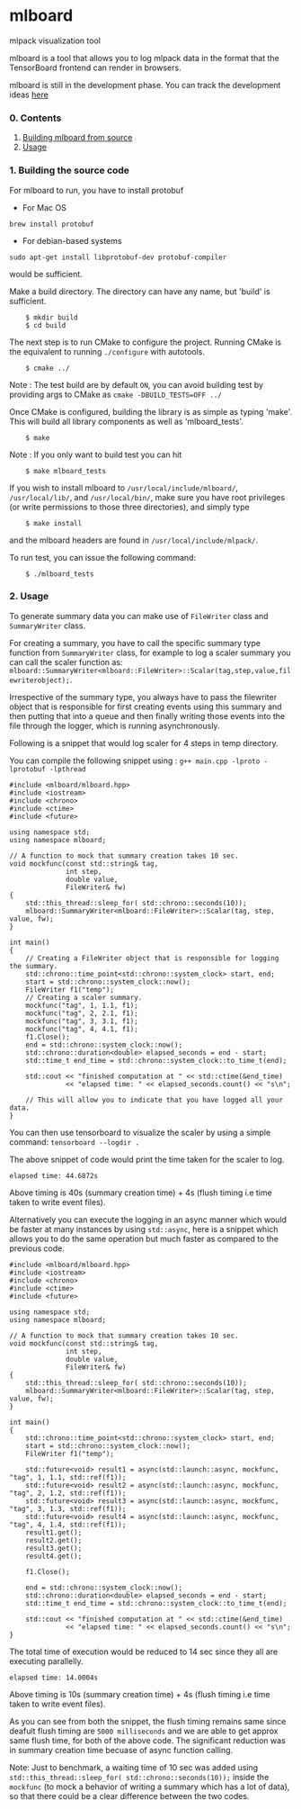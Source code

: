 # mlboard
mlpack visualization tool

mlboard is a tool that allows you to log mlpack data in the format that the TensorBoard frontend can render in browsers.

mlboard is still in the development phase. You can track the development ideas [here](https://www.mlpack.org/gsocblog/Jeffin2020CBP.html)

### 0. Contents

  1. [Building mlboard from source](#1-building-mlboard-from-source)
  2. [Usage](#2-usage)

### 1. Building the source code 

For mlboard to run, you have to install protobuf

- For Mac OS 

```
brew install protobuf
```

- For debian-based systems

```
sudo apt-get install libprotobuf-dev protobuf-compiler
```

would be sufficient. 

Make a build directory.  The directory can have any name, but 'build' is
sufficient.

```
    $ mkdir build
    $ cd build
```

The next step is to run CMake to configure the project.  Running CMake is the
equivalent to running `./configure` with autotools. 

```
    $ cmake ../
```

Note : The test build are by default `ON`, you can avoid building test by providing args to CMake as `cmake -DBUILD_TESTS=OFF ../`

Once CMake is configured, building the library is as simple as typing 'make'. This will build all library components as well as 'mlboard_tests'.

```
    $ make
```

Note : If you only want to build test you can hit

```
    $ make mlboard_tests
```

If you wish to install mlboard to `/usr/local/include/mlboard/`, `/usr/local/lib/`,
and `/usr/local/bin/`, make sure you have root privileges (or write permissions 
to those three directories), and simply type

```
    $ make install
```

and the mlboard headers are found in `/usr/local/include/mlpack/`.

To run test, you can issue the following command:

```
    $ ./mlboard_tests
```

### 2. Usage

To generate summary data you can make use of `FileWriter` class and `SummaryWriter` class.

For creating a summary, you have to call the specific summary type function from `SummaryWriter` class, for example to log a scaler summary you can call the scaler function as:
`mlboard::SummaryWriter<mlboard::FileWriter>::Scalar(tag,step,value,filewriterobject);`. 

Irrespective of the summary type, you always have to pass the filewriter object that is responsible for first creating events using this summary and then putting that into a queue and then finally writing those events into the file through the logger, which is running asynchronously.

Following is a snippet that would log scaler for 4 steps in temp directory.

You can compile the following snippet using : `g++ main.cpp -lproto -lprotobuf -lpthread` 

```
#include <mlboard/mlboard.hpp>
#include <iostream>
#include <chrono> 
#include <ctime> 
#include <future>

using namespace std;
using namespace mlboard;

// A function to mock that summary creation takes 10 sec.
void mockfunc(const std::string& tag,
              int step,
              double value,
              FileWriter& fw)
{
    std::this_thread::sleep_for( std::chrono::seconds(10));
    mlboard::SummaryWriter<mlboard::FileWriter>::Scalar(tag, step, value, fw);
}

int main()
{
    // Creating a FileWriter object that is responsible for logging the summary.
    std::chrono::time_point<std::chrono::system_clock> start, end; 
    start = std::chrono::system_clock::now(); 
    FileWriter f1("temp");
    // Creating a scaler summary.
    mockfunc("tag", 1, 1.1, f1);
    mockfunc("tag", 2, 2.1, f1);
    mockfunc("tag", 3, 3.1, f1);
    mockfunc("tag", 4, 4.1, f1);
    f1.Close();
    end = std::chrono::system_clock::now(); 
    std::chrono::duration<double> elapsed_seconds = end - start; 
    std::time_t end_time = std::chrono::system_clock::to_time_t(end); 
  
    std::cout << "finished computation at " << std::ctime(&end_time) 
              << "elapsed time: " << elapsed_seconds.count() << "s\n"; 

    // This will allow you to indicate that you have logged all your data.
}
```

You can then use tensorboard to visualize the scaler by using a simple command: `tensorboard --logdir .`

The above snippet of code would print the time taken for the scaler to log.

```
elapsed time: 44.6872s
```

Above timing is 40s (summary creation time) + 4s (flush timing i.e time taken to write event files).

Alternatively you can execute the logging in an async manner which would be faster at many instances by using `std::async`, here is a snippet which allows you to do the same operation but much faster as compared to the previous code.

```
#include <mlboard/mlboard.hpp>
#include <iostream>
#include <chrono> 
#include <ctime> 
#include <future>

using namespace std;
using namespace mlboard;

// A function to mock that summary creation takes 10 sec.
void mockfunc(const std::string& tag,
              int step,
              double value,
              FileWriter& fw)
{
    std::this_thread::sleep_for( std::chrono::seconds(10));
    mlboard::SummaryWriter<mlboard::FileWriter>::Scalar(tag, step, value, fw);
}

int main()
{
    std::chrono::time_point<std::chrono::system_clock> start, end; 
    start = std::chrono::system_clock::now(); 
    FileWriter f1("temp");

    std::future<void> result1 = async(std::launch::async, mockfunc, "tag", 1, 1.1, std::ref(f1));
    std::future<void> result2 = async(std::launch::async, mockfunc, "tag", 2, 1.2, std::ref(f1));
    std::future<void> result3 = async(std::launch::async, mockfunc, "tag", 3, 1.3, std::ref(f1));
    std::future<void> result4 = async(std::launch::async, mockfunc, "tag", 4, 1.4, std::ref(f1));
    result1.get();
    result2.get();
    result3.get();
    result4.get();

    f1.Close();  

    end = std::chrono::system_clock::now(); 
    std::chrono::duration<double> elapsed_seconds = end - start; 
    std::time_t end_time = std::chrono::system_clock::to_time_t(end); 
  
    std::cout << "finished computation at " << std::ctime(&end_time) 
              << "elapsed time: " << elapsed_seconds.count() << "s\n"; 
}

```

The total time of execution would be reduced to 14 sec since they all are executing parallelly.

```
elapsed time: 14.0004s
```

Above timing is 10s (summary creation time) + 4s (flush timing i.e time taken to write event files).

As you can see from both the snippet, the flush timing remains same since deafult flush timing are `5000 milliseconds` and we are able to get approx same flush time, for both of the above code. The significant reduction was in summary creation time becuase of async function calling.

Note: Just to benchmark, a waiting time of 10 sec was added using `std::this_thread::sleep_for( std::chrono::seconds(10));` inside the `mockfunc` (to mock a behavior of writing a summary which has a lot of data), so that there could be a clear difference between the two codes.
